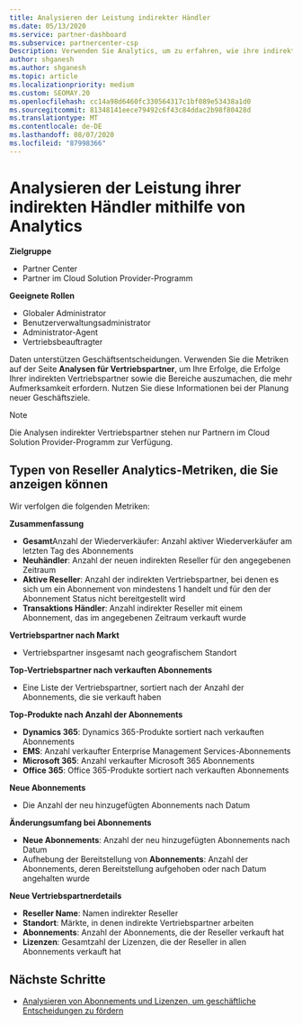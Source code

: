 ```yaml
---
title: Analysieren der Leistung indirekter Händler
ms.date: 05/13/2020
ms.service: partner-dashboard
ms.subservice: partnercenter-csp
Description: Verwenden Sie Analytics, um zu erfahren, wie ihre indirekten Vertriebspartner dies tun, sowohl ihre Erfolge als auch die Bereiche, die möglicherweise mehr Aufmerksamkeit erfordern
author: shganesh
ms.author: shganesh
ms.topic: article
ms.localizationpriority: medium
ms.custom: SEOMAY.20
ms.openlocfilehash: cc14a98d6460fc330564317c1bf089e53438a1d0
ms.sourcegitcommit: 81348141eece79492c6f43c84ddac2b98f80428d
ms.translationtype: MT
ms.contentlocale: de-DE
ms.lasthandoff: 08/07/2020
ms.locfileid: "87998366"
---
```

# <a name="use-analytics-to-analyze-performance-of-your-indirect-resellers"></a>Analysieren der Leistung ihrer indirekten Händler mithilfe von Analytics

**Zielgruppe**

- Partner Center
- Partner im Cloud Solution Provider-Programm

**Geeignete Rollen**

- Globaler Administrator
- Benutzerverwaltungsadministrator
- Administrator-Agent
- Vertriebsbeauftragter

Daten unterstützen Geschäftsentscheidungen. Verwenden Sie die Metriken auf der Seite **Analysen für Vertriebspartner**, um Ihre Erfolge, die Erfolge Ihrer indirekten Vertriebspartner sowie die Bereiche auszumachen, die mehr Aufmerksamkeit erfordern. Nutzen Sie diese Informationen bei der Planung neuer Geschäftsziele.

> [!NOTE]
> Die Analysen indirekter Vertriebspartner stehen nur Partnern im Cloud Solution Provider-Programm zur Verfügung.

## <a name="types-of-reseller-analytics-metrics-you-can-view"></a>Typen von Reseller Analytics-Metriken, die Sie anzeigen können

Wir verfolgen die folgenden Metriken:

**Zusammenfassung**  
 - **Gesamt**Anzahl der Wiederverkäufer: Anzahl aktiver Wiederverkäufer am letzten Tag des Abonnements  
 - **Neuhändler**: Anzahl der neuen indirekten Reseller für den angegebenen Zeitraum  
 - **Aktive Reseller**: Anzahl der indirekten Vertriebspartner, bei denen es sich um ein Abonnement von mindestens 1 handelt und für den der Abonnement Status nicht bereitgestellt wird  
 - **Transaktions Händler**: Anzahl indirekter Reseller mit einem Abonnement, das im angegebenen Zeitraum verkauft wurde  

**Vertriebspartner nach Markt**  
 - Vertriebspartner insgesamt nach geografischem Standort  

**Top-Vertriebspartner nach verkauften Abonnements**
 - Eine Liste der Vertriebspartner, sortiert nach der Anzahl der Abonnements, die sie verkauft haben  

**Top-Produkte nach Anzahl der Abonnements**  
 - **Dynamics 365**: Dynamics 365-Produkte sortiert nach verkauften Abonnements  
 - **EMS**: Anzahl verkaufter Enterprise Management Services-Abonnements  
 - **Microsoft 365**: Anzahl verkaufter Microsoft 365 Abonnements  
 - **Office 365**: Office 365-Produkte sortiert nach verkauften Abonnements  

**Neue Abonnements**  
 - Die Anzahl der neu hinzugefügten Abonnements nach Datum  

**Änderungsumfang bei Abonnements**  
 - **Neue Abonnements**: Anzahl der neu hinzugefügten Abonnements nach Datum  
 - Aufhebung der Bereitstellung von **Abonnements**: Anzahl der Abonnements, deren Bereitstellung aufgehoben oder nach Datum angehalten wurde  

**Neue Vertriebspartnerdetails**  
 - **Reseller Name**: Namen indirekter Reseller  
 - **Standort**: Märkte, in denen indirekte Vertriebspartner arbeiten  
 - **Abonnements**: Anzahl der Abonnements, die der Reseller verkauft hat  
 - **Lizenzen**: Gesamtzahl der Lizenzen, die der Reseller in allen Abonnements verkauft hat  
  
## <a name="next-steps"></a>Nächste Schritte

- [Analysieren von Abonnements und Lizenzen, um geschäftliche Entscheidungen zu fördern](analyze-subscriptions-licenses.md)